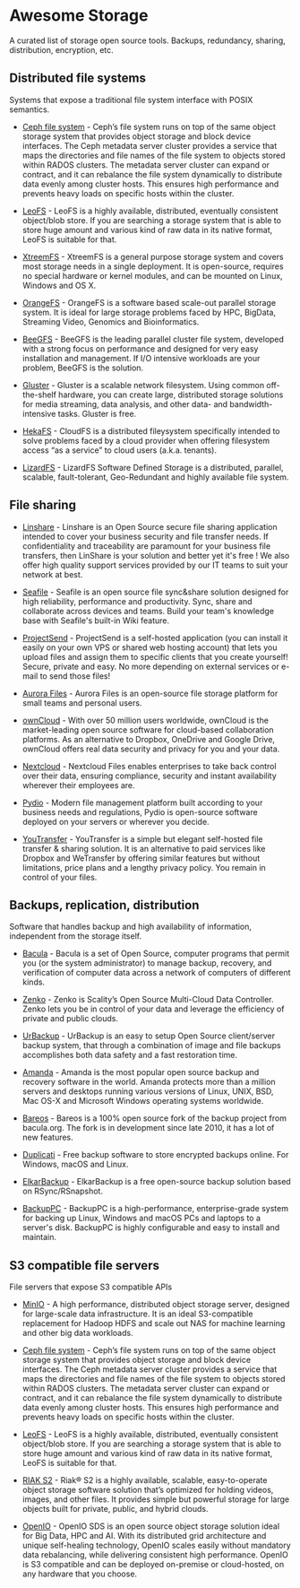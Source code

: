 # Awesome Storage
A curated list of storage open source tools. Backups, redundancy, sharing, distribution, encryption, etc.

## Distributed file systems
Systems that expose a traditional file system interface with POSIX semantics.

* [Ceph file system](https://ceph.com/ceph-storage/file-system/) - Ceph’s file system runs on top of the same object storage system that provides object storage and block device interfaces. The Ceph metadata server cluster provides a service that maps the directories and file names of the file system to objects stored within RADOS clusters. The metadata server cluster can expand or contract, and it can rebalance the file system dynamically to distribute data evenly among cluster hosts. This ensures high performance and prevents heavy loads on specific hosts within the cluster.

* [LeoFS](http://leo-project.net/) - LeoFS is a highly available, distributed, eventually consistent object/blob store. If you are searching a storage system that is able to store huge amount and various kind of raw data in its native format, LeoFS is suitable for that.

* [XtreemFS](http://www.xtreemfs.org/) - XtreemFS is a general purpose storage system and covers most storage needs in a single deployment. It is open-source, requires no special hardware or kernel modules, and can be mounted on Linux, Windows and OS X.

* [OrangeFS](http://orangefs.com/) - OrangeFS is a software based scale-out parallel storage system.  It is ideal for large storage problems faced by HPC, BigData, Streaming Video, Genomics and Bioinformatics.

* [BeeGFS](https://www.beegfs.io/) - BeeGFS is the leading parallel cluster file system, developed with a strong focus on performance and designed for very easy installation and management. If I/O intensive workloads are your problem, BeeGFS is the solution.

* [Gluster](https://www.gluster.org/) - Gluster is a scalable network filesystem. Using common off-the-shelf hardware, you can create large, distributed storage solutions for media streaming, data analysis, and other data- and bandwidth-intensive tasks. Gluster is free.

* [HekaFS](http://pl.atyp.us/hekafs.org/) - CloudFS is a distributed fileysystem specifically intended to solve problems faced by a cloud provider when offering filesystem access “as a service” to cloud users (a.k.a. tenants).

* [LizardFS](https://lizardfs.com/) - LizardFS Software Defined Storage is a distributed, parallel, scalable,
fault-tolerant, Geo-Redundant and highly available file system.

## File sharing

* [Linshare](https://www.linshare.org/) - Linshare is an Open Source secure file sharing application intended to cover your business security and file transfer needs. If confidentiality and traceability are paramount for your business file transfers, then LinShare is your solution and better yet it's free ! We also offer high quality support services provided by our IT teams to suit your network at best.

* [Seafile](https://www.seafile.com) - Seafile is an open source file sync&share solution designed for high reliability, performance and productivity. Sync, share and collaborate across devices and teams. Build your team's knowledge base with Seafile's built-in Wiki feature.

* [ProjectSend](https://www.projectsend.org/) - ProjectSend is a self-hosted application (you can install it easily on your own VPS or shared web hosting account) that lets you upload files and assign them to specific clients that you create yourself! Secure, private and easy. No more depending on external services or e-mail to send those files!

* [Aurora Files](https://afterlogic.org/aurora-files) - Aurora Files is an open-source file storage platform for small teams and personal users.

* [ownCloud](https://owncloud.org/) - With over 50 million users worldwide, ownCloud is the market-leading open source software for cloud-based collaboration platforms. As an alternative to Dropbox, OneDrive and Google Drive, ownCloud offers real data security and privacy for you and your data.

* [Nextcloud](https://nextcloud.com/) - Nextcloud Files enables enterprises to take back control over their data, ensuring compliance, security and instant availability wherever their employees are.

* [Pydio](https://pydio.com/) - Modern file management platform built according to your business needs and regulations, Pydio is open-source software deployed on your servers or wherever you decide.

* [YouTransfer](http://www.youtransfer.io/) - YouTransfer is a simple but elegant self-hosted file transfer & sharing solution. It is an alternative to paid services like Dropbox and WeTransfer by offering similar features but without limitations, price plans and a lengthy privacy policy. You remain in control of your files. 

## Backups, replication, distribution
Software that handles backup and high availability of information, independent from the storage itself.

* [Bacula](https://www.bacula.org/) - Bacula is a set of Open Source, computer programs that permit you (or the system administrator) to manage backup, recovery, and verification of computer data across a network of computers of different kinds.

* [Zenko](https://www.zenko.io/) - Zenko is Scality’s Open Source Multi-Cloud Data Controller. Zenko lets you be in control of your data and leverage the efficiency of private and public clouds.

* [UrBackup](https://www.urbackup.org/) - UrBackup is an easy to setup Open Source client/server backup system, that through a combination of image and file backups accomplishes both data safety and a fast restoration time.

* [Amanda](http://amanda.zmanda.com/) -  Amanda is the most popular open source backup and recovery software in the world. Amanda protects more than a million servers and desktops running various versions of Linux, UNIX, BSD, Mac OS-X and Microsoft Windows operating systems worldwide. 

* [Bareos](https://www.bareos.org/en/) - Bareos is a 100% open source fork of the backup project from bacula.org. The fork is in development since late 2010, it has a lot of new features.

* [Duplicati](https://www.duplicati.com/) - Free backup software to store encrypted backups online. For Windows, macOS and Linux.

* [ElkarBackup](https://www.elkarbackup.org/) - ElkarBackup is a free open-source backup solution based on RSync/RSnapshot.

* [BackupPC](https://backuppc.github.io/backuppc/) - BackupPC is a high-performance, enterprise-grade system for backing up Linux, Windows and macOS PCs and laptops to a server's disk. BackupPC is highly configurable and easy to install and maintain.

## S3 compatible file servers
File servers that expose S3 compatible APIs

* [MinIO](https://min.io/) - A high performance, distributed object storage server, designed for large-scale data infrastructure. It is an ideal S3-compatible replacement for Hadoop HDFS and scale out NAS for machine learning and other big data workloads.

* [Ceph file system](https://ceph.com/ceph-storage/file-system/) - Ceph’s file system runs on top of the same object storage system that provides object storage and block device interfaces. The Ceph metadata server cluster provides a service that maps the directories and file names of the file system to objects stored within RADOS clusters. The metadata server cluster can expand or contract, and it can rebalance the file system dynamically to distribute data evenly among cluster hosts. This ensures high performance and prevents heavy loads on specific hosts within the cluster.

* [LeoFS](http://leo-project.net/) - LeoFS is a highly available, distributed, eventually consistent object/blob store. If you are searching a storage system that is able to store huge amount and various kind of raw data in its native format, LeoFS is suitable for that.

* [RIAK S2](https://riak.com/products/riak-s2/) - Riak® S2 is a highly available, scalable, easy-to-operate object storage software solution that’s optimized for holding videos, images, and other files. It provides simple but powerful storage for large objects built for private, public, and hybrid clouds.

* [OpenIO](https://www.openio.io/) - OpenIO SDS is an open source object storage solution ideal for Big Data, HPC and AI. With its distributed grid architecture and unique self-healing technology, OpenIO scales easily without mandatory data rebalancing, while delivering consistent high performance. OpenIO is S3 compatible and can be deployed on-premise or cloud-hosted, on any hardware that you choose.
